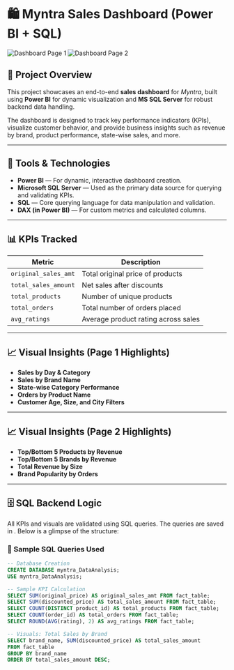 # 🛍️ Myntra Sales Dashboard (Power BI + SQL)

![Dashboard Page 1](./82fe6078-f1ed-4d2e-9b63-5d1c923c43c7.png)
![Dashboard Page 2](./c934142a-27de-4dcd-8ffb-d2d698702143.png)

## 📌 Project Overview

This project showcases an end-to-end **sales dashboard** for *Myntra*, built using **Power BI** for dynamic visualization and **MS SQL Server** for robust backend data handling.

The dashboard is designed to track key performance indicators (KPIs), visualize customer behavior, and provide business insights such as revenue by brand, product performance, state-wise sales, and more.

---

## 🔧 Tools & Technologies

- **Power BI** — For dynamic, interactive dashboard creation.
- **Microsoft SQL Server** — Used as the primary data source for querying and validating KPIs.
- **SQL** — Core querying language for data manipulation and validation.
- **DAX (in Power BI)** — For custom metrics and calculated columns.

---

## 📊 KPIs Tracked

| Metric             | Description                             |
|--------------------|-----------------------------------------|
| `original_sales_amt` | Total original price of products        |
| `total_sales_amount` | Net sales after discounts               |
| `total_products`     | Number of unique products               |
| `total_orders`       | Total number of orders placed           |
| `avg_ratings`        | Average product rating across sales     |

---

## 📈 Visual Insights (Page 1 Highlights)

- **Sales by Day & Category**  
- **Sales by Brand Name**  
- **State-wise Category Performance**  
- **Orders by Product Name**  
- **Customer Age, Size, and City Filters**

---

## 📈 Visual Insights (Page 2 Highlights)

- **Top/Bottom 5 Products by Revenue**  
- **Top/Bottom 5 Brands by Revenue**  
- **Total Revenue by Size**  
- **Brand Popularity by Orders**

---

## 🗄️ SQL Backend Logic

All KPIs and visuals are validated using SQL queries. The queries are saved in . Below is a glimpse of the structure:

### 📌 Sample SQL Queries Used

```sql
-- Database Creation
CREATE DATABASE myntra_DataAnalysis;
USE myntra_DataAnalysis;

-- Sample KPI Calculation
SELECT SUM(original_price) AS original_sales_amt FROM fact_table;
SELECT SUM(discounted_price) AS total_sales_amount FROM fact_table;
SELECT COUNT(DISTINCT product_id) AS total_products FROM fact_table;
SELECT COUNT(order_id) AS total_orders FROM fact_table;
SELECT ROUND(AVG(rating), 2) AS avg_ratings FROM fact_table;

-- Visuals: Total Sales by Brand
SELECT brand_name, SUM(discounted_price) AS total_sales_amount
FROM fact_table
GROUP BY brand_name
ORDER BY total_sales_amount DESC;
